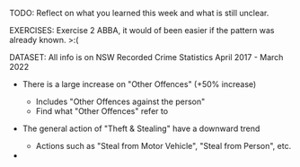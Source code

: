 TODO: Reflect on what you learned this week and what is still unclear.

EXERCISES:
Exercise 2 ABBA, it would of been easier if the pattern was already known. >:(

DATASET:
All info is on NSW Recorded Crime Statistics April 2017 - March 2022
* There is a large increase on "Other Offences" (+50% increase)
    - Includes "Other Offences against the person"
    - Find what "Other Offences" refer to

* The general action of "Theft & Stealing" have a downward trend
    - Actions such as "Steal from Motor Vehicle", "Steal from Person", etc.

* 